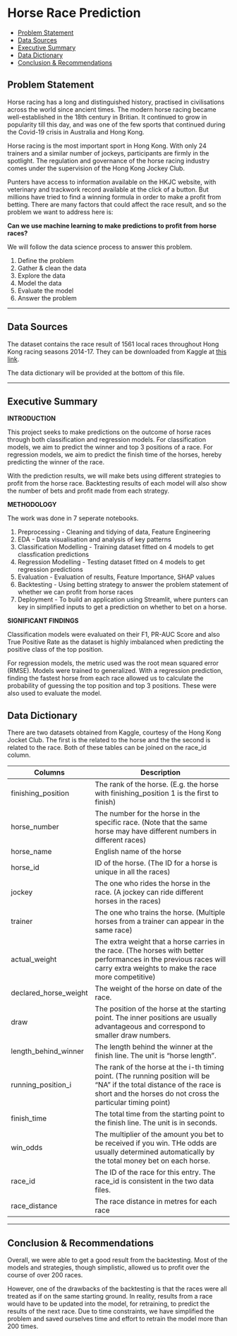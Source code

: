 # Horse Race Prediction

 - [Problem Statement](#Problem-Statement)
 - [Data Sources](#Data-Sources)
 - [Executive Summary](#Executive-Summary)
 - [Data Dictionary](#Data-Dictionary)
 - [Conclusion & Recommendations](#Conclusion-&-Recommendations)
 

## Problem Statement
Horse racing has a long and distinguished history, practised in civilisations across the world since ancient times. The modern horse racing became well-established in the 18th century in Britian. It continued to grow in popularity till this day, and was one of the few sports that continued during the Covid-19 crisis in Australia and Hong Kong.

Horse racing is the most important sport in Hong Kong. With only 24 trainers and a similar number of jockeys, participants are firmly in the spotlight. The regulation and governance of the horse racing industry comes under the supervision of the Hong Kong Jockey Club.

Punters have access to information available on the HKJC website, with veterinary and trackwork record available at the click of a button. But millions have tried to find a winning formula in order to make a profit from betting. There are many factors that could affect the race result, and so the problem we want to address here is: 

**Can we use machine learning to make predictions to profit from horse races?**

We will follow the data science process to answer this problem.
1. Define the problem
2. Gather & clean the data
3. Explore the data
4. Model the data
5. Evaluate the model
6. Answer the problem

--- 
## Data Sources
The dataset contains the race result of 1561 local races throughout Hong Kong racing seasons 2014-17. They can be downloaded from Kaggle at [this link](https://www.kaggle.com/datasets/lantanacamara/hong-kong-horse-racing).

The data dictionary will be provided at the bottom of this file.

---
## Executive Summary
**INTRODUCTION**

This project seeks to make predictions on the outcome of horse races through both classification and regression models. For classification models, we aim to predict the winner and top 3 positions of a race. For regression models, we aim to predict the finish time of the horses, hereby predicting the winner of the race.

With the prediction results, we will make bets using different strategies to profit from the horse race. Backtesting results of each model will also show the number of bets and profit made from each strategy.

**METHODOLOGY**

The work was done in 7 seperate notebooks.
1. Preprocessing - Cleaning and tidying of data, Feature Engineering
2. EDA - Data visualisation and analysis of key patterns
3. Classification Modelling - Training dataset fitted on 4 models to get classfication predictions
4. Regression Modelling - Testing dataset fitted on 4 models to get regression predictions
5. Evaluation - Evaluation of results, Feature Importance, SHAP values
6. Backtesting - Using betting strategy to answer the problem statement of whether we can profit from horse races
7. Deployment - To build an application using Streamlit, where punters can key in simplified inputs to get a prediction on whether to bet on a horse.


**SIGNIFICANT FINDINGS**

Classification models were evaluated on their F1, PR-AUC Score and also True Positive Rate as the dataset is highly imbalanced when predicting the positive class of the top position.

For regression models, the metric used was the root mean squared error (RMSE). Models were trained to generalized. With a regression prediction, finding the fastest horse from each race allowed us to calculate the probability of guessing the top position and top 3 positions. These were also used to evaluate the model.


## Data Dictionary

There are two datasets obtained from Kaggle, courtesy of the Hong Kong Jocket Club. The first is the related to the horse and the the second is related to the race. Both of these tables can be joined on the race_id column.

| Columns               	| Description                                                                                                                                                                            	|
|-----------------------	|----------------------------------------------------------------------------------------------------------------------------------------------------------------------------------------	|
| finishing_position    	| The rank of the horse. (E.g. the horse with finishing_position 1 is the first to finish)                                                                                               	|
| horse_number          	| The number for the horse in the specific race. (Note that the same horse may have different numbers in different races)                                                                	|
| horse_name            	| English name of the horse                                                                                                                                                              	|
| horse_id              	| ID of the horse. (The ID for a horse is unique in all the races)                                                                                                                       	|
| jockey                	| The one who rides the horse in the race. (A jockey can ride different horses in the races)                                                                                             	|
| trainer               	| The one who trains the horse. (Multiple horses from a trainer can appear in the same race)                                                                                             	|
| actual_weight         	| The extra weight that a horse carries in the race. (The horses with better performances in the previous races will carry extra weights to make the race more competitive)              	|
| declared_horse_weight 	| The weight of the horse on date of the race.                                                                                                                                           	|
| draw                  	| The position of the horse at the starting point. The inner positions are usually advantageous and correspond to smaller draw numbers.                                                  	|
| length_behind_winner  	| The length behind the winner at the finish line. The unit is “horse length”.                                                                                                           	|
| running_position_i    	| The rank of the horse at the i-th timing point. (The running position will be “NA” if the total distance of the race is short and the horses do not cross the particular timing point) 	|
| finish_time           	| The total time from the starting point to the finish line. The unit is in seconds.                                                                                                     	|
| win_odds              	| The multiplier of the amount you bet to be received if you win. THe odds are usually determined automatically by the total money bet on each horse.                                    	|
| race_id               	| The ID of the race for this entry. The race_id is consistent in the two data files.                                                                                                    	|
| race_distance         	| The race distance in metres for each race                                                                                                                                              	|

---
## Conclusion & Recommendations 
Overall, we were able to get a good result from the backtesting. Most of the models and strategies, though simplistic, allowed us to profit over the course of over 200 races.

However, one of the drawbacks of the backtesting is that the races were all treated as if on the same starting ground. In reality, results from a race would have to be updated into the model, for retraining, to predict the results of the next race. Due to time constraints, we have simplified the problem and saved ourselves time and effort to retrain the model more than 200 times.